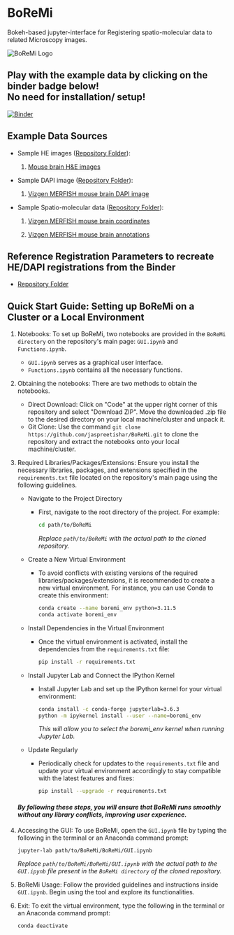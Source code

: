 # BoReMi
Bokeh-based jupyter-interface for Registering spatio-molecular data to related Microscopy images.

![BoReMi Logo](https://user-images.githubusercontent.com/103258471/197501791-dc7997a2-9e4e-44e9-ba6e-17af6dd57130.jpg)

## Play with the example data by clicking on the binder badge below! <br>No need for installation/ setup!

[![Binder](https://mybinder.org/badge_logo.svg)](https://mybinder.org/v2/gh/jaspreetishar/BoReMi/main?urlpath=/lab/tree/Binder/GUI.ipynb)


## Example Data Sources

- Sample HE images ([Repository Folder](https://github.com/jaspreetishar/BoReMi/tree/main/Binder/sample_images)):

  1. [Mouse brain H&E images](https://mouse.brain-map.org/experiment/siv?id=100142143&imageId=102162242&imageType=atlas&initImage=atlas&showSubImage=y&contrast=0.5,0.5,0,255,4)

- Sample DAPI image ([Repository Folder](https://github.com/jaspreetishar/BoReMi/tree/main/Binder/sample_images)):

  1. [Vizgen MERFISH mouse brain DAPI image](https://storage.cloud.google.com/public-datasets-vizgen-merfish/datasets/mouse_brain_map/BrainReceptorShowcase/Slice2/Replicate1/images/mosaic_DAPI_z2.tif)

- Sample Spatio-molecular data ([Repository Folder](https://github.com/jaspreetishar/BoReMi/tree/main/Binder/sample_spatial_data)):

  1. [Vizgen MERFISH mouse brain coordinates](https://storage.cloud.google.com/public-datasets-vizgen-merfish/datasets/mouse_brain_map/BrainReceptorShowcase/Slice2/Replicate1/cell_metadata_S2R1.csv)

  2. [Vizgen MERFISH mouse brain annotations](https://colab.research.google.com/drive/1OxJRO19cPsDW0JGAh4tLJjgOl7EMxQbP?usp=sharing&__hstc=30510752.4cb8d6b89fad2fa65d62bdaf607b6668.1649443550209.1649443550209.1649443550209.1&__hssc=30510752.10.1649443550210&__hsfp=2047326768&hsCtaTracking=070f4af1-2595-44c8-9779-4da89d538482%7Cf4313de5-25c4-4677-9fd6-82cf71d4fdc4#scrollTo=SDqqXPqBHpvx)
 
## Reference Registration Parameters to recreate HE/DAPI registrations from the Binder

- [Repository Folder](https://github.com/jaspreetishar/BoReMi/tree/main/Binder/reference_registration_parameters)


## Quick Start Guide: Setting up BoReMi on a Cluster or a Local Environment

1. Notebooks: To set up BoReMi, two notebooks are provided in the `BoReMi directory` on the repository's main page: `GUI.ipynb` and `Functions.ipynb`.
   - `GUI.ipynb` serves as a graphical user interface.
   - `Functions.ipynb` contains all the necessary functions.
  
2. Obtaining the notebooks: There are two methods to obtain the notebooks.
   - Direct Download: Click on "Code" at the upper right corner of this repository and select "Download ZIP". Move the downloaded .zip file to the desired directory on your local machine/cluster and unpack it.
   - Git Clone: Use the command `git clone https://github.com/jaspreetishar/BoReMi.git` to clone the repository and extract the notebooks onto your local machine/cluster.

3. Required Libraries/Packages/Extensions: Ensure you install the necessary libraries, packages, and extensions specified in the `requirements.txt` file located on the repository's main page using the following guidelines.

   - Navigate to the Project Directory
     - First, navigate to the root directory of the project. For example:
      
        ```bash
        cd path/to/BoReMi
        ```
        
        *Replace `path/to/BoReMi` with the actual path to the cloned repository.*
     
   - Create a New Virtual Environment
     - To avoid conflicts with existing versions of the required libraries/packages/extensions, it is recommended to create a new virtual environment. For instance, you can use Conda to create this environment:

       ```bash
       conda create --name boremi_env python=3.11.5
       conda activate boremi_env
       ```
     
   - Install Dependencies in the Virtual Environment
     - Once the virtual environment is activated, install the dependencies from the `requirements.txt` file:
     
       ```bash
       pip install -r requirements.txt
       ```

   - Install Jupyter Lab and Connect the IPython Kernel
     - Install Jupyter Lab and set up the IPython kernel for your virtual environment:

        ```bash
        conda install -c conda-forge jupyterlab=3.6.3
        python -m ipykernel install --user --name=boremi_env
        ```

       *This will allow you to select the boremi_env kernel when running Jupyter Lab.*
  
   - Update Regularly
     - Periodically check for updates to the `requirements.txt` file and update your virtual environment accordingly to stay compatible with the latest features and fixes:

       ```bash
       pip install --upgrade -r requirements.txt
       ```

   #### *By following these steps, you will ensure that BoReMi runs smoothly without any library conflicts, improving user experience.*
       
5. Accessing the GUI: To use BoReMi, open the `GUI.ipynb` file by typing the following in the terminal or an Anaconda command prompt:
   
   ```bash
   jupyter-lab path/to/BoReMi/BoReMi/GUI.ipynb
   ```
   *Replace `path/to/BoReMi/BoReMi/GUI.ipynb` with the actual path to the `GUI.ipynb` file present in the `BoReMi directory` of the cloned repository.*

6. BoReMi Usage: Follow the provided guidelines and instructions inside `GUI.ipynb`. Begin using the tool and explore its functionalities.

7. Exit: To exit the virtual environment, type the following in the terminal or an Anaconda command prompt:
   
   ```bash
   conda deactivate
   ```
